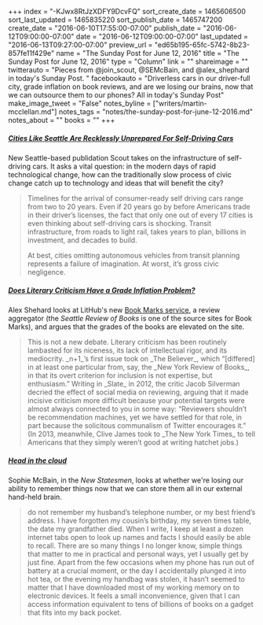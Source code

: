+++
index = "-KJwx8RtJzXDFY9DcvFQ"
sort_create_date = 1465606500
sort_last_updated = 1465835220
sort_publish_date = 1465747200
create_date = "2016-06-10T17:55:00-07:00"
publish_date = "2016-06-12T09:00:00-07:00"
date = "2016-06-12T09:00:00-07:00"
last_updated = "2016-06-13T09:27:00-07:00"
preview_url = "ed65b195-65fc-5742-8b23-857fe11f429e"
name = "The Sunday Post for June 12, 2016"
title = "The Sunday Post for June 12, 2016"
type = "Column"
link = ""
shareimage = ""
twitterauto = "Pieces from @join_scout, @SEMcBain, and @alex_shephard in today's Sunday Post. "
facebookauto = "Driverless cars in our driver-full city, grade inflation on book reviews, and are we losing our brains, now that we can outsource them to our phones? All in today's Sunday Post"
make_image_tweet = "False"
notes_byline = ["writers/martin-mcclellan.md"]
notes_tags = "notes/the-sunday-post-for-june-12-2016.md"
notes_about = ""
books = ""
+++
<h5><a href="https://scout.ai/story/cities-like-seattle-are-recklessly-unprepared-for-self-driving-cars" title="None">Cities Like Seattle Are Recklessly Unprepared For Self-Driving Cars</a></h5>

New Seattle-based publidation Scout takes on the infrastructure of self-driving cars. It asks a vital question: in the modern days of rapid technological change, how can the traditionally slow process of civic change catch up to technology and ideas that will benefit the city? 

<blockquote>
	<p>Timelines for the arrival of consumer-ready self driving cars range from two to 20 years. Even if 20 years go by before Americans trade in their driver’s licenses, the fact that only one out of every 17 cities is even thinking about self-driving cars is shocking. Transit infrastructure, from roads to light rail, takes years to plan, billions in investment, and decades to build.</p>

<p>At best, cities omitting autonomous vehicles from transit planning represents a failure of imagination. At worst, it’s gross civic negligence.</p>
</blockquote>

<h5><a href="https://newrepublic.com/article/134060/literary-criticism-grade-inflation-problem" title="Does Literary Criticism Have a Grade Inflation Problem? | New Republic">Does Literary Criticism Have a Grade Inflation Problem?</a></h5>

Alex Shehard looks at LitHub's new <a href="http://lithub.com/bookmarks/" title="Book Marks: The book review aggregator">Book Marks service</a>, a review aggregator (the _Seattle Review of Books_ is one of the source sites for Book Marks), and argues that the grades of the books are elevated on the site. 

<blockquote>
	This is not a new debate. Literary criticism has been routinely lambasted for its niceness, its lack of intellectual rigor, and its mediocrity. _n+1_’s first issue took on _The Believer_, which “[differed] in at least one particular from, say, the _New York Review of Books_, in that its overt criterion for inclusion is not expertise, but enthusiasm.” Writing in _Slate_ in 2012, the critic Jacob Silverman decried the effect of social media on reviewing, arguing that it made incisive criticism more difficult because your potential targets were almost always connected to you in some way: “Reviewers shouldn’t be recommendation machines, yet we have settled for that role, in part because the solicitous communalism of Twitter encourages it.” (In 2013, meanwhile, Clive James took to _The New York Times_ to tell Americans that they simply weren’t good at writing hatchet jobs.)
</blockquote>

<h5><a href="http://www.newstatesman.com/politics/education/2016/02/head-cloud" title="Head in the cloud">Head in the cloud</a></h5>

Sophie McBain, in the _New Statesmen_, looks at whether we're losing our ability to remember things now that we can store them all in our external hand-held brain. 

<blockquote>
	do not remember my husband’s tele­phone number, or my best friend’s address. I have forgotten my cousin’s birthday, my seven times table, the date my grandfather died. When I write, I keep at least a dozen internet tabs open to look up names and facts I should easily be able to recall. There are so many things I no longer know, simple things that matter to me in practical and personal ways, yet I usually get by just fine. Apart from the few occasions when my phone has run out of battery at a crucial moment, or the day I accidentally plunged it into hot tea, or the evening my handbag was stolen, it hasn’t seemed to matter that I have downloaded most of my working memory on to electronic devices. It feels a small inconvenience, given that I can access information equivalent to tens of billions of books on a gadget that fits into my back pocket.
</blockquote>